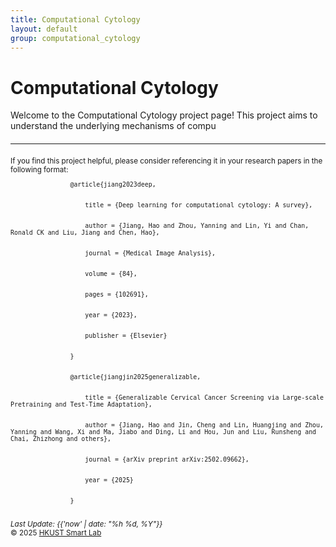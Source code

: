```yaml
---
title: Computational Cytology
layout: default
group: computational_cytology
---
```


<script>
    function isMobileDevice() {
        return /Mobi|Android|iPhone|iPad|iPod/i.test(navigator.userAgent);
    }

    window.onload = function () {
        if (isMobileDevice()) {
            alert(
                'This website is not optimized for mobile devices. Please use a desktop browser for the best experience.',
            );
        }
    };
</script>

<h1 class="text-center">Computational Cytology</h1>
Welcome to the Computational Cytology project page! This project aims to understand the underlying mechanisms of compu


<hr style="margin-top: 20px; margin-bottom: 20px" />

<footer>
    <p>
        <small>
            If you find this project helpful, please consider referencing it in your research papers in the following format:
            <br />
            <!-- in bibtext code format -->
            <code>
                @article{jiang2023deep,
                <br />
                &nbsp;&nbsp;&nbsp;&nbsp;title = {Deep learning for computational cytology: A survey},
                <br />
                &nbsp;&nbsp;&nbsp;&nbsp;author = {Jiang, Hao and Zhou, Yanning and Lin, Yi and Chan, Ronald CK and Liu, Jiang and Chen, Hao},
                <br />
                &nbsp;&nbsp;&nbsp;&nbsp;journal = {Medical Image Analysis},
                <br />
                &nbsp;&nbsp;&nbsp;&nbsp;volume = {84},
                <br />
                &nbsp;&nbsp;&nbsp;&nbsp;pages = {102691},
                <br />
                &nbsp;&nbsp;&nbsp;&nbsp;year = {2023},
                <br />
                &nbsp;&nbsp;&nbsp;&nbsp;publisher = {Elsevier}
                <br />
                }
            </code>
            <br />
            <!-- in bibtext code format -->
            <code>
                @article{jiangjin2025generalizable,
                <br />
                &nbsp;&nbsp;&nbsp;&nbsp;title = {Generalizable Cervical Cancer Screening via Large-scale Pretraining and Test-Time Adaptation},
                <br />
                &nbsp;&nbsp;&nbsp;&nbsp;author = {Jiang, Hao and Jin, Cheng and Lin, Huangjing and Zhou, Yanning and Wang, Xi and Ma, Jiabo and Ding, Li and Hou, Jun and Liu, Runsheng and Chai, Zhizhong and others},
                <br />
                &nbsp;&nbsp;&nbsp;&nbsp;journal = {arXiv preprint arXiv:2502.09662},
                <br />
                &nbsp;&nbsp;&nbsp;&nbsp;year = {2025}
                <br />
                }
            </code>
        </small>
    </p>
    <p class="my-5 text-center">
        <small>
            <i> Last Update: {{'now' | date: "%h %d, %Y"}} </i>
            <br />
            &copy; 2025 <a href="https://hkustsmartlab.github.io/" target="_blank">HKUST Smart Lab</a>
        </small>
    </p>
</footer>

